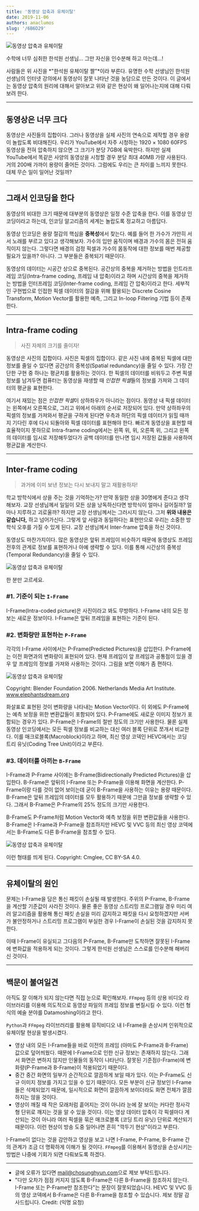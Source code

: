 ```yaml
---
title: '동영상 압축과 유체이탈'
date: 2019-11-06
authors: anaclumos
slug: '/6B6D29'
---
```


![동영상 압축과 유체이탈](images/Ghosting.png)

수학에 너무 심취한 한석원 선생님... 그만 자신을 인수분해 하고 마는데...!

사람들은 위 사진을 *"한석원 유체이탈 짤"*이라 부른다. 유명한 수학 선생님인 한석원 선생님의 인터넷 강의에서 동영상이 잘못 나타난 것을 농담으로 만든 것이다. 이 글에서는 동영상 압축의 원리에 대해서 알아보고 위와 같은 현상이 왜 일어나는지에 대해 다뤄보려 한다.

---

## 동영상은 너무 크다

동영상은 사진들의 집합이다. 그러나 동영상을 실제 사진의 연속으로 제작할 경우 용량이 놀랍도록 비대해진다. 우리가 YouTube에서 자주 시청하는 1920 × 1080 60FPS 동영상을 전혀 압축하지 않으면 그 크기가 분당 7GB에 육박한다. 하지만 실제 YouTube에서 똑같은 사양의 동영상을 시청할 경우 분당 최대 40MB 가량 사용된다. 거의 200배 가까이 용량이 줄어든 것이다. 그럼에도 우리는 큰 차이를 느끼지 못한다. 대체 무슨 일이 일어난 것일까?

---

## 그래서 인코딩을 한다

동영상의 비대한 크기 때문에 대부분의 동영상은 일정 수준 압축을 한다. 이를 동영상 인코딩이라고 하는데, 인코딩 알고리즘의 세계는 놀랍도록 정교하고 아름답다.

동영상 인코딩은 용량 절감의 핵심을 **중복성**에서 찾는다. 예를 들어 한 가수가 가만히 서서 노래를 부르고 있다고 생각해보자. 가수의 입만 움직이며 배경과 가수의 몸은 전혀 움직이지 않는다. 그렇다면 배경의 검정 픽셀과 가수의 몸동작에 대한 정보를 매번 제공할 필요가 있을까? 아니다. 그 부분들은 중복되기 때문이다.

동영상의 데이터는 시공간 상으로 중복된다. 공간상의 중복을 제거하는 방법을 인트라프레임 코딩(Intra-frame coding, 프레임 내 압축)이라고 하며 시간상의 중복을 제거하는 방법을 인터프레임 코딩(Inter-frame coding, 프레임 간 압축)이라고 한다. 세부적인 구현법으로 인접한 픽셀 데이터의 절감을 위해 활용되는 Discrete Cosine Transform, Motion Vector를 활용한 예측, 그리고 In-loop Filtering 기법 등이 존재한다.

---

## Intra-frame coding

> 사진 자체의 크기를 줄이자!

동영상은 사진의 집합이다. 사진은 픽셀의 집합이다. 같은 사진 내에 중복된 픽셀에 대한 정보를 줄일 수 있다면 공간상의 중복성(Spatial redundancy)을 줄일 수 있다. 가장 간단한 구현 중 하나는 평균치를 활용하는 것이다. 한 픽셀의 데이터를 비워두고 주변 픽셀 정보를 남겨두면 컴퓨터는 동영상을 재생할 때 *인접한 픽셀*들의 정보를 가져와 그 데이터의 평균을 표현한다.

여기서 재밌는 점은 *인접한 픽셀*이 상하좌우가 아니라는 점이다. 동영상 내 픽셀 데이터는 왼쪽에서 오른쪽으로, 그리고 위에서 아래의 순서로 저장되어 있다. 만약 상하좌우의 픽셀의 정보를 가져와서 평균을 구하게 된다면 우측과 하단의 픽셀 데이터가 읽힐 때까지 기다린 후에 다시 되돌아와 픽셀 데이터를 표현해야 한다. 빠르게 동영상을 표현할 때 효율적이지 못하므로 Intra-frame coding에서는 왼쪽 위, 위, 오른쪽 위, 그리고 왼쪽의 데이터를 임시로 저장해두었다가 공백 데이터를 만나면 임시 저장된 값들을 사용하여 평균값을 계산한다.

---

## Inter-frame coding

> 과거에 이미 보낸 정보는 다시 보내지 말고 재활용하자!

학교 방학식에서 상을 주는 것을 기억하는가? 만약 동일한 상을 30명에게 준다고 생각해보자. 교장 선생님께서 일일이 모든 상을 낭독하신다면 방학식이 얼마나 길어질까? 얼마나 지루하고 괴로울까? 하지만 교장 선생님께서는 그러시지 않는다. 그저 **위와 내용은 같습니다,** 하고 넘어가신다. 그렇게 앞 사람과 동일하다는 표현만으로 우리는 소중한 방학식 오후를 가질 수 있게 된다. 교장 선생님께서 Inter-frame 압축을 하신 것이다.

동영상도 마찬가지이다. 많은 동영상은 앞뒤 프레임이 비슷하기 때문에 동영상도 프레임 전후의 관계로 정보를 표현하거나 아예 생략할 수 있다. 이를 통해 시간상의 중복성(Temporal Redundancy)을 줄일 수 있다.

![동영상 압축과 유체이탈](images/Ideal-Principal.png)

한 분만 고르세요.

### #1. 기준이 되는 `I-Frame`

I-Frame(Intra-coded picture)은 사진이라고 봐도 무방하다. I-Frame 내의 모든 정보는 새로운 정보이다. I-Frame은 앞뒤 프레임을 표현하는 기준이 된다.

### #2. 변화량만 표현하는 `P-Frame`

각각의 I-Frame 사이에서는 P-Frame(Predicted Pictures)을 삽입한다. P-Frame에는 이전 화면과의 변화량이 표현되어 있다. 현재 프레임이 앞 프레임과 공통점이 있을 경우 앞 프레임의 정보를 가져와 사용하는 것이다. 그림을 보면 이해가 좀 편하다.

![동영상 압축과 유체이탈](images/Elephantsdream_vectorstill04.png)

Copyright: Blender Foundation 2006. Netherlands Media Art Institute. www.elephantsdream.org

화살표로 표현된 것이 변화량을 나타내는 Motion Vector이다. 이 외에도 P-Frame에는 예측 보정을 위한 변환값들이 포함되어 있다. P-Frame에도 새로운 이미지 정보가 포함되는 경우가 있다. P-Frame은 I-Frame의 절반 정도의 크기만 사용한다. 물론 실제 동영상 인코딩에서는 모든 픽셀 정보를 비교하는 대신 여러 블록 단위로 쪼개서 비교한다. 이를 매크로블록(Macroblock)이라고 하며, 최신 영상 코덱인 HEVC에서는 코딩 트리 유닛(Coding Tree Unit)이라고 부른다.

### #3. 데이터를 아끼는 `B-Frame`

I-Frame과 P-Frame 사이에는 B-Frame(Bidirectionally Predicted Pictures)을 삽입한다. B-Frame은 앞뒤의 I-Frame 또는 P-Frame을 이용해 화면을 계산한다. P-Frame이랑 다를 것이 없어 보이는데 굳이 B-Frame을 사용하는 이유는 용량 때문이다. B-Frame은 앞뒤 프레임의 데이터를 모두 활용하기 때문에 그만큼 정보를 생략할 수 있다. 그래서 B-Frame은 P-Frame의 25% 정도의 크기만 사용한다.

B-Frame도 P-Frame처럼 Motion Vector와 예측 보정을 위한 변환값들을 사용한다. B-Frame은 I-Frame과 P-Frame을 참조하지만 HEVC 및 VVC 등의 최신 영상 코덱에서는 B-Frame도 다른 B-Frame을 참조할 수 있다.

![동영상 압축과 유체이탈](images/IBBPBB_inter_frame_group_of_pictures.svg)

이런 형태를 띄게 된다. Copyright: Cmglee, CC BY-SA 4.0.

---

## 유체이탈의 원인

문제는 I-Frame을 담은 통신 패킷이 손실될 때 발생한다. 주위의 P-Frame, B-Frame을 계산할 기준값이 사라진 것이다. 물론 좋은 동영상 스트리밍 프로그램일 경우 미리 여러 알고리즘을 활용해 통신 패킷 손실을 미리 감지하고 패킷을 다시 요청하겠지만 서버가 불안정하거나 스트리밍 프로그램이 부실한 경우 I-Frame이 손실된 것을 감지하지 못한다.

이때 I-Frame이 유실되고 그다음의 P-Frame, B-Frame만 도착하면 잘못된 I-Frame에 변화값을 적용하게 되는 것이다. 그렇게 한석원 선생님은 스스로를 인수분해 해버리신 것이다.

---

## 백문이 불여일견

아직도 잘 이해가 되지 않는다면 직접 눈으로 확인해보자. `FFmpeg` 등의 상용 비디오 라이브러리를 이용해 의도적으로 동영상 파일의 프레임 정보를 변질시킬 수 있다. 이런 형식의 예술 분야를 Datamoshing이라고 한다.

`Python`과 `FFmpeg` 라이브러리를 활용해 뮤직비디오 내 I-Frame을 손상시켜 인위적으로 유체이탈 현상을 발생시켰다.

- 영상 내의 모든 I-Frame들을 바로 이전의 프레임 (아마도 P-Frame과 B-Frame) 값으로 덮어씌웠다. 때문에 I-Frame으로 인한 신규 정보는 존재하지 않는다. 그래서 화면은 변하지 않지만 인물들의 동작이 나타난다. 잘못된 기준점(I-Frame)에 변화량(P-Frame과 B-Frame)이 적용되었기 때문이다.
- 중간 중간 화면의 일부가 순간적으로 깔끔하게 보일 때가 있다. 이는 P-Frame도 신규 이미지 정보를 가지고 있을 수 있기 때문이다. 모든 부분이 신규 정보인 I-Frame들은 삭제되었기 때문에, 일시적으로 화면이 깔끔하게 보이더라도 화면 전체가 깔끔하지는 않을 것이다.
- 영상이 깨질 때 작은 모래처럼 흩어지는 것이 아니라 눈에 잘 보이는 커다란 정사각형 단위로 깨지는 것을 알 수 있을 것이다. 이는 영상 데이터 압축이 각 픽셀마다 계산되는 것이 아니라 여러 픽셀을 묶은 매크로블록 (코딩 트리 유닛) 단위로 계산되기 때문이다. 이런 현상이 방송 도중 일어나면 흔히 "깍두기 현상"이라고 부른다.

I-Frame이 없다는 것을 감안하고 영상을 보고 나면 I-Frame, P-Frame, B-Frame 간의 관계가 조금 더 명확하게 이해가 될 것이다. `FFmpeg`를 이용해서 동영상을 손상시키는 방법은 나중에 기회가 되면 다뤄보도록 하겠다.

---

- 글에 오류가 있다면 [mail@chosunghyun.com](mailto:mail@chosunghyun.com)으로 제보 부탁드립니다.
- "다만 오차가 점점 커지지 않도록 B-Frame은 다른 B-Frame을 참조하지 않는다. I-Frame 또는 P-Frame만 참조한다"는 문장이 잘못되었습니다. HEVC 및 VVC 등의 영상 코덱에서 B-Frame은 다른 B-Frame을 참조할 수 있습니다. 제보 정말 감사드립니다. Credit: (익명 요청)
